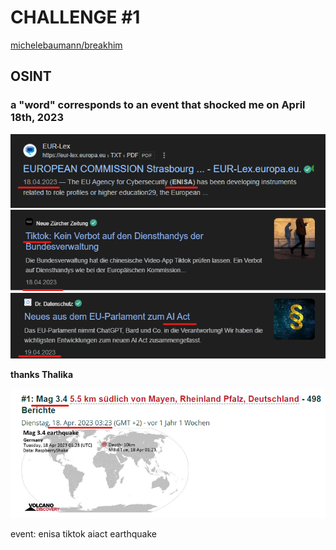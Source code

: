 # CHALLENGE #1

[michelebaumann/breakhim](/)

## OSINT

### a "word" corresponds to an event that shocked me on April 18th, 2023

![HINT](/presentation/graphics/ev1.png)
![HINT](/presentation/graphics/ev2.png)
![HINT](/presentation/graphics/ev3.png)

**thanks Thalika**

![HINT](/presentation/graphics/ev4.png)

event:
enisa
tiktok
aiact
earthquake
